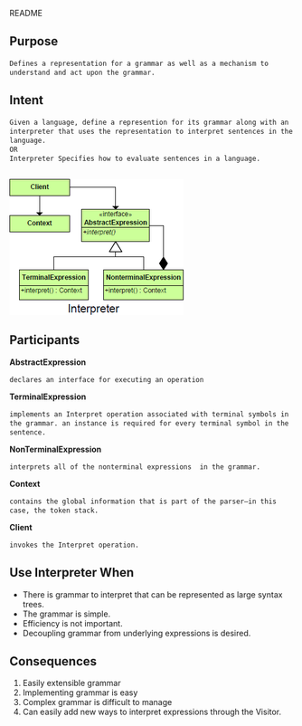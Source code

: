 README

## Purpose

	Defines a representation for a grammar as well as a mechanism to understand and act upon the grammar.

## Intent ##

	Given a language, define a represention for its grammar along with an interpreter that uses the representation to interpret sentences in the language.
	OR
	Interpreter Specifies how to evaluate sentences in a language.

##

![alt text](./Images/Interpreter-1.md.png "Interpreter")

## Participants ##

**AbstractExpression**

	declares an interface for executing an operation
**TerminalExpression**

	implements an Interpret operation associated with terminal symbols in the grammar. an instance is required for every terminal symbol in the sentence.
**NonTerminalExpression**

	interprets all of the nonterminal expressions  in the grammar.
**Context**

	contains the global information that is part of the parser—in this case, the token stack.
**Client**

	invokes the Interpret operation.

## Use Interpreter When ##

+	There is grammar to interpret that can be represented as large syntax trees.
+	The grammar is simple.
+	Efficiency is not important.
+	Decoupling grammar from underlying expressions is desired.

## Consequences ##

1. Easily extensible grammar
1. Implementing grammar is easy
1. Complex grammar is difficult to manage
1. Can easily add new ways to interpret expressions through the Visitor.
